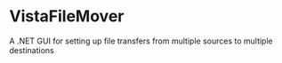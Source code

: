 # VistaFileMover
 A .NET GUI for setting up file transfers from multiple sources to multiple destinations
